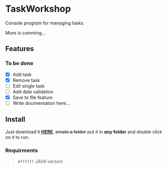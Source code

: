 # TaskWorkshop
Console program for managing tasks.

More is comming...

## Features


### To be done

- [X] Add task
- [X] Remove task
- [ ] Edit single task
- [ ] Add date validation
- [X] Save to file feature
- [ ] Write docimentation here...

## Install

Just download it [**HERE**](https://github.com/vtechldrk/TaskWorkshop/), ~~create a folder~~ put it in **_any_ folder** and double click on it to run.

### Requirments

> `#ffffff` JAVA version 
